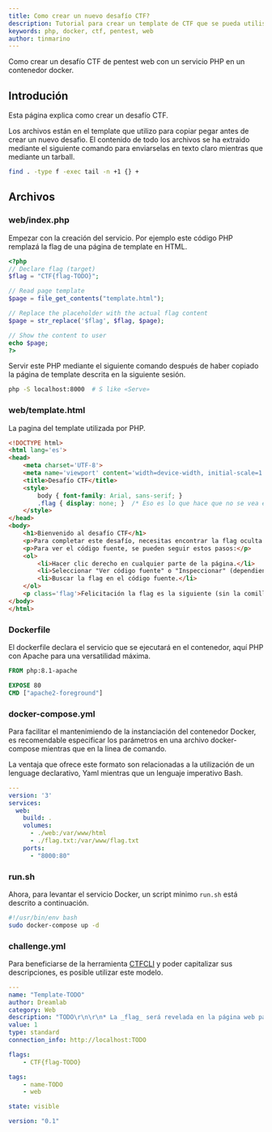 ```yaml
---
title: Como crear un nuevo desafío CTF?
description: Tutorial para crear un template de CTF que se pueda utilisar como base
keywords: php, docker, ctf, pentest, web
author: tinmarino
---
```


Como crear un desafío CTF de pentest web con un servicio PHP en un contenedor docker.

## Introdución

Esta página explica como crear un desafío CTF.

Los archivos están en el template que utilizo para copiar pegar antes de crear un nuevo desafio. El contenido de todo los archivos se ha extraido mediante el siguiente comando para enviarselas en texto claro mientras que mediante un tarball.
 
```bash
find . -type f -exec tail -n +1 {} +
```

## Archivos


### web/index.php

Empezar con la creación del servicio. Por ejemplo este código PHP remplazá la flag de una página de template en HTML.


```php
<?php
// Declare flag (target)
$flag = "CTF{flag-TODO}";

// Read page template
$page = file_get_contents("template.html");

// Replace the placeholder with the actual flag content
$page = str_replace('$flag', $flag, $page);

// Show the content to user
echo $page;
?>
```

Servir este PHP mediante el siguiente comando después de haber copiado la página de template descrita en la siguiente sesión.

```bash
php -S localhost:8000  # S like «Serve»
```


### web/template.html

La pagina del template utilizada por PHP.

```html
<!DOCTYPE html>
<html lang='es'>
<head>
    <meta charset='UTF-8'>
    <meta name='viewport' content='width=device-width, initial-scale=1.0'>
    <title>Desafío CTF</title>
    <style>
        body { font-family: Arial, sans-serif; }
        .flag { display: none; }  /* Eso es lo que hace que no se vea en en la pantalla por defecto del navedador */
    </style>
</head>
<body>
    <h1>Bienvenido al desafío CTF</h1>
    <p>Para completar este desafío, necesitas encontrar la flag oculta en el código fuente de esta página.</p>
    <p>Para ver el código fuente, se pueden seguir estos pasos:</p>
    <ol>
        <li>Hacer clic derecho en cualquier parte de la página.</li>
        <li>Seleccionar "Ver código fuente" o "Inspeccionar" (dependiendo del navegador).</li>
        <li>Buscar la flag en el código fuente.</li>
    </ol>
    <p class='flag'>Felicitación la flag es la siguiente (sin la comillas): «$flag»</p>
</body>
</html>
```


### Dockerfile

El dockerfile declara el servicio que se ejecutará en el contenedor, aquí PHP con Apache para una versatilidad máxima.

```dockerfile
FROM php:8.1-apache

EXPOSE 80
CMD ["apache2-foreground"]
```

### docker-compose.yml

Para facilitar el mantenimiendo de la instanciación del contenedor Docker, es recomendable especificar los parámetros en una archivo docker-compose mientras que en la linea de comando.

La ventaja que ofrece este formato son relacionadas a la utilización de un lenguage declarativo, Yaml mientras que un lenguaje imperativo Bash.

```yaml
---
version: '3'
services:
  web:
    build: .
    volumes:
      - ./web:/var/www/html
      - ./flag.txt:/var/www/flag.txt
    ports:
      - "8000:80"
```


### run.sh

Ahora, para levantar el servicio Docker, un script minimo `run.sh` está descrito a continuación.

```bash
#!/usr/bin/env bash
sudo docker-compose up -d
```

### challenge.yml

Para beneficiarse de la herramienta [CTFCLI](https://github.com/CTFd/ctfcli) y poder capitalizar sus descripciones, es posible utilizar este modelo.

```yaml
---
name: "Template-TODO"
author: Dreamlab
category: Web
description: "TODO\r\n\r\n* La _flag_ será revelada en la página web para a los que saben inspectar el código fuente HTML y tiene el siguiente formato: «CTF{flag-XXXXXX}», donde «XXXXXX» es una cadena de caracteres arbitraria.\r\n\r\n![](https://github.com/TODO/static/blob/main/512/TODO.jpg?raw=true)"
value: 1
type: standard
connection_info: http://localhost:TODO

flags:
    - CTF{flag-TODO}

tags:
    - name-TODO
    - web

state: visible

version: "0.1"
```
